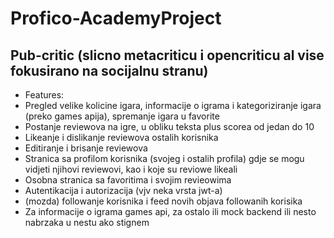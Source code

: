 # Profico-AcademyProject
<h2>Pub-critic (slicno metacriticu i opencriticu al vise fokusirano na socijalnu stranu)</h2>
<ul>
<li>Features:
<li>Pregled velike kolicine igara, informacije o igrama i kategoriziranje igara (preko games apija), spremanje igara u favorite</li>
<li>Postanje reviewova na igre, u obliku teksta plus scorea od jedan do 10</li>
<li>Likeanje i dislikanje reviewova ostalih korisnika</li>
<li>Editiranje i brisanje reviewova</li>
<li>Stranica sa profilom korisnika (svojeg i ostalih profila) gdje se mogu vidjeti njihovi reviewovi, kao i koje su reviowe likeali</li>
<li>Osobna stranica sa favoritima i svojim revieowima</li>
<li>Autentikacija i autorizacija (vjv neka vrsta jwt-a)</li>
<li>(mozda) followanje korisnika i feed novih objava followanih korisika</li>
<li>Za informacije o igrama games api, za ostalo ili mock backend ili nesto nabrzaka u nestu ako stignem</li>
</ul>
